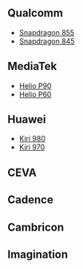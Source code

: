 
Qualcomm
----

* [Snapdragon 855]()
* [Snapdragon 845]()

MediaTek
----

* [Helio P90]()
* [Helio P60]()

Huawei
----

* [Kiri 980]()
* [Kiri 970]()

CEVA
----

Cadence
----

Cambricon
----

Imagination
----




